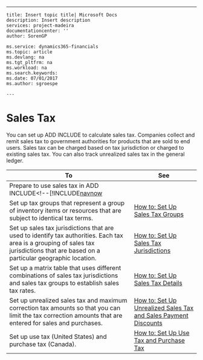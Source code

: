 ---
    title: Insert topic title| Microsoft Docs
    description: Insert description
    services: project-madeira
    documentationcenter: ''
    author: SorenGP

    ms.service: dynamics365-financials
    ms.topic: article
    ms.devlang: na
    ms.tgt_pltfrm: na
    ms.workload: na
    ms.search.keywords:
    ms.date: 07/01/2017
    ms.author: sgroespe

    ---
# Sales Tax
You can set up ADD INCLUDE<!--[!INCLUDE[navnow](../../includes/navnow_md.md)]--> to calculate sales tax. Companies collect and remit sales tax to government authorities for products that are sold to end users. Sales tax can be charged based on tax jurisdiction or charged to existing sales tax. You can also track unrealized sales tax in the general ledger.  
  
|To|See|  
|--------|---------|  
|Prepare to use sales tax in ADD INCLUDE<!--[!INCLUDE[navnow](../../includes/how-to-set-up-sales-tax.md)|  
|Set up tax groups that represent a group of inventory items or resources that are subject to identical tax terms.|[How to: Set Up Sales Tax Groups](../FullExperience/how-to-set-up-sales-tax-groups.md)|  
|Set up sales tax jurisdictions that are used to identify tax authorities. Each tax area is a grouping of sales tax jurisdictions that are based on a particular geographic location.|[How to: Set Up Sales Tax Jurisdictions](../FullExperience/how-to-set-up-sales-tax-jurisdictions.md)|  
|Set up a matrix table that uses different combinations of sales tax jurisdictions and sales tax groups to establish sales tax rates.|[How to: Set Up Sales Tax Details](../FullExperience/how-to-set-up-sales-tax-details.md)|  
|Set up unrealized sales tax and maximum correction tax amounts so that you can limit the tax correction amounts that are entered for sales and purchases.|[How to: Set Up Unrealized Sales Tax and Sales Payment Discounts](../FullExperience/how-to-set-up-unrealized-sales-tax-and-sales-payment-discounts.md)|  
|Set up use tax \(United States\) and purchase tax \(Canada\).|[How to: Set Up Use Tax and Purchase Tax](../FullExperience/how-to-set-up-use-tax-and-purchase-tax.md)|